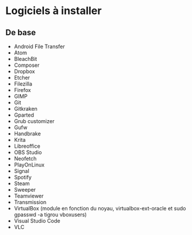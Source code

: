 # Logiciels à installer

## De base

- Android File Transfer
- Atom
- BleachBit
- Composer
- Dropbox
- Etcher
- Filezilla
- Firefox
- GIMP
- Git
- Gitkraken
- Gparted
- Grub customizer
- Gufw
- Handbrake
- Krita
- Libreoffice
- OBS Studio
- Neofetch
- PlayOnLinux
- Signal
- Spotify
- Steam
- Sweeper
- Teamviewer
- Transmission
- VirtualBox (module en fonction du noyau, virtualbox-ext-oracle et sudo gpasswd -a tigrou vboxusers)
- Visual Studio Code
- VLC
